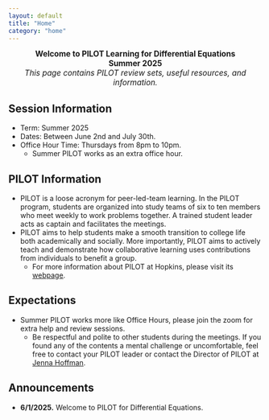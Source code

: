 ```yaml
---
layout: default
title: "Home"
category: "home"
---
```


<div style="text-align: center; font-size: 110%;">
  <b>Welcome to PILOT Learning for Differential Equations</b><br>
  <b>Summer 2025</b><br>
  <i>This page contains PILOT review sets, useful resources, and information.</i>
</div>

## Session Information

- Term: Summer 2025
- Dates: Between June 2nd and July 30th. 
- Office Hour Time: Thursdays from 8pm to 10pm.
  - Summer PILOT works as an extra office hour.

## PILOT Information

- PILOT is a loose acronym for peer-led-team learning. In the PILOT program, students are organized into study teams of six to ten members who meet weekly to work problems together. A trained student leader acts as captain and facilitates the meetings.
- PILOT aims to help students make a smooth transition to college life both academically and socially. More importantly, PILOT aims to actively teach and demonstrate how collaborative learning uses contributions from individuals to benefit a group.
  - For more information about PILOT at Hopkins, please visit its [webpage](https://academicsupport.jhu.edu/pilot/).

## Expectations

- Summer PILOT works more like Office Hours, please join the zoom for extra help and review sessions.
  - Be respectful and polite to other students during the meetings. If you found any of the contents a mental challenge or uncomfortable, feel free to contact your PILOT leader or contact the Director of PILOT at [Jenna Hoffman](mailto:jhoffm71@jhu.edu).

## Announcements

- **6/1/2025.** Welcome to PILOT for Differential Equations.
